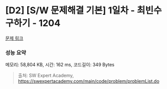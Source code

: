 # [D2] [S/W 문제해결 기본] 1일차 - 최빈수 구하기 - 1204 

[문제 링크](https://swexpertacademy.com/main/code/problem/problemDetail.do?contestProbId=AV13zo1KAAACFAYh) 

### 성능 요약

메모리: 58,804 KB, 시간: 162 ms, 코드길이: 349 Bytes



> 출처: SW Expert Academy, https://swexpertacademy.com/main/code/problem/problemList.do